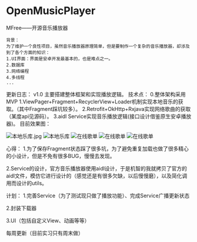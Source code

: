 # OpenMusicPlayer
MFree——开源音乐播放器
```
背景：
为了维护一个良性项目，虽然音乐播放器原理简单，但是要制作一个复杂的音乐播放器，却涉及到了各个方面的知识：
1.UI界面：界面是安卓开发最基本的，也是难点之一。
2.数据库
3.网络编程
4.多线程
...
```
更新日志：
v1.0 主要搭建整体框架和实现播放逻辑。
技术点：
0.整体架构采用MVP
1.ViewPager+Fragment+RecyclerView+Loader机制实现本地音乐的获取。（其中Fragment踩坑较多）。
2.Retrofit+OkHttp+Rxjava实现网络歌曲的获取（某度api见源码）。
3.aidl Service实现音乐播放逻辑(接口设计借鉴原生安卓播放器)。
目前效果图：

![本地乐库.jpg](http://upload-images.jianshu.io/upload_images/1757399-926057386ebc9bbc.jpg?imageMogr2/auto-orient/strip%7CimageView2/2/w/500)
![本地乐库](http://upload-images.jianshu.io/upload_images/1757399-91483526e3b954ab.jpg?imageMogr2/auto-orient/strip%7CimageView2/2/w/500)
![在线歌单](http://upload-images.jianshu.io/upload_images/1757399-2f278368e2fc992a.jpg?imageMogr2/auto-orient/strip%7CimageView2/2/w/500)
![在线歌单](http://upload-images.jianshu.io/upload_images/1757399-6168f93f6b660075.jpg?imageMogr2/auto-orient/strip%7CimageView2/2/w/500)
![在线歌单](http://upload-images.jianshu.io/upload_images/1757399-e78762c5665e38fc.jpg?imageMogr2/auto-orient/strip%7CimageView2/2/w/500)


心得：
1.为了保存Fragment状态踩了很多坑，为了避免重复加载也做了很多精心的小设计，但是不免有很多BUG，慢慢去发现。

2.Service的设计，官方音乐播放器使用aidl设计，于是机智的我就拷贝了官方的aidl文件，模仿它进行设计的（感觉还是有很多欠缺，以后慢慢磨），以及简化调用而设计的utils。

计划：
1.完善Service（为了测试现只做了播放功能）、完成Service广播更新状态

2.封装下载器

3.UI（包括自定义View、动画等等）

每周更新（目前实习只有周末做）
